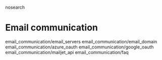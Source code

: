 nosearch  

# Email communication

<div class="toctree" titlesonly="">

email_communication/email_servers email_communication/email_domain
email_communication/azure_oauth email_communication/google_oauth
email_communication/mailjet_api email_communication/faq

</div>
